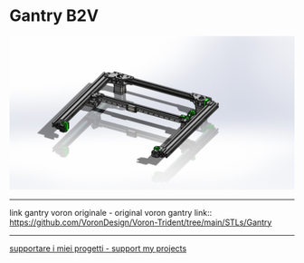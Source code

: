# Gantry B2V

![1](/images/ass_gantry_trident_voron.jpg)

---

link gantry voron originale - original voron gantry link:: https://github.com/VoronDesign/Voron-Trident/tree/main/STLs/Gantry

---
[supportare i miei progetti - support my projects](https://www.paypal.com/donate/?business=WEP7ZAT7WRN88&no_recurring=0&currency_code=EUR)  
